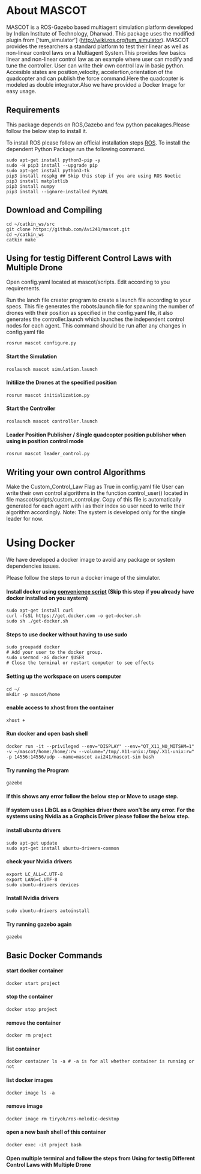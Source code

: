 # About MASCOT #

MASCOT is a ROS-Gazebo based multiagent simulation platform developed by Indian Institute of Technology, Dharwad. This package uses the modified plugin from ['tum_simulator'] (http://wiki.ros.org/tum_simulator). MASCOT provides the researchers a standard platform to test their linear as well as non-linear control laws on a Multiagent System.This provides few basics linear and non-linear control law as an example where user can modify and tune the controller. User can write their own control law in basic python. Accesible states are position,velocity, accelertion,orientation of the quadcopter and can publish the force command.Here the quadcopter is modeled as double integrator.Also we have provided a Docker Image for easy usage.

## Requirements #
This package depends on ROS,Gazebo and few python pacakages.Please follow the below step to install it.

To install ROS please follow an official installation steps [ROS](http://wiki.ros.org/Installation/Ubuntu).
To install the dependent Python Package run the following command.
```
sudo apt-get install python3-pip -y  
sudo -H pip3 install --upgrade pip 
sudo apt-get install python3-tk
pip3 install rospkg ## Skip this step if you are using ROS Noetic
pip3 install matplotlib
pip3 install numpy
pip3 install --ignore-installed PyYAML
```

## Download and Compiling #
```
cd ~/catkin_ws/src
git clone https://github.com/Avi241/mascot.git
cd ~/catkin_ws
catkin make
```

## Using for testig Different Control Laws with Multiple Drone

Open config.yaml located at mascot/scripts.
Edit according to you requirements.

Run the lanch file creater program to create a launch file according to your specs.
This file generates the robots.launch file for spawning the number of drones with their position as specified in the config.yaml file, it also generates the controller.launch which launches the independent control nodes for each agent.
This command should be run after any changes in config.yaml file

```
rosrun mascot configure.py 
```

#### Start the Simulation

```
roslaunch mascot simulation.launch
```

#### Initilize the Drones at the specified position

```
rosrun mascot initialization.py
```

#### Start the Controller

```
roslaunch mascot controller.launch
```

#### Leader Position Publisher / Single quadcopter position publisher when using in position control mode
```
rosrun mascot leader_control.py
```

## Writing your own control Algorithms 

Make the Custom_Control_Law Flag as True in config.yaml file
User can write their own control algorithms in the function control_user() located in file mascot/scripts/custom_control.py. 
Copy of this file is automatically generated for each agent with i as their index so user need to write their algorithm accordingly.
Note: The system is developed only for the single leader for now.



# Using Docker 

We have developed a docker image to avoid any package or system dependencies issues.

Please follow the steps to run a docker image of the simulator.

#### Install docker using [convenience script](https://docs.docker.com/install/linux/docker-ce/ubuntu/#install-using-the-convenience-script) (Skip this step if you already have docker installed on you system)
    
    sudo apt-get install curl
    curl -fsSL https://get.docker.com -o get-docker.sh
    sudo sh ./get-docker.sh

#### Steps to use docker without having to use sudo
    
    sudo groupadd docker
    # Add your user to the docker group.
    sudo usermod -aG docker $USER
    # Close the terminal or restart computer to see effects

#### Setting up the workspace on users computer

    cd ~/
    mkdir -p mascot/home

#### enable access to xhost from the container
    xhost +

#### Run docker and open bash shell

    docker run -it --privileged --env="DISPLAY" --env="QT_X11_NO_MITSHM=1" -v ~/mascot/home:/home/:rw --volume="/tmp/.X11-unix:/tmp/.X11-unix:rw" -p 14556:14556/udp --name=mascot avi241/mascot-sim bash

#### Try running the Program

    gazebo

#### If this shows any error follow the below step  or Move to usage step.

#### If system uses LibGL as a Graphics driver there won't be any error. For the systems using Nvidia as a Graphcis Driver please follow the below step.

#### install ubuntu drivers
    sudo apt-get update
    sudo apt-get install ubuntu-drivers-common
#### check your Nvidia drivers
    export LC_ALL=C.UTF-8
    export LANG=C.UTF-8
    sudo ubuntu-drivers devices
#### Install Nvidia drivers
    sudo ubuntu-drivers autoinstall
#### Try running gazebo again
    gazebo


## Basic Docker Commands

#### start docker container
    docker start project
#### stop the container
    docker stop project
#### remove the container
    docker rm project
#### list container
    docker container ls -a # -a is for all whether container is running or not
#### list docker images
    docker image ls -a
#### remove image
    docker image rm tiryoh/ros-melodic-desktop
#### open a new bash shell of this container
    docker exec -it project bash

#### Open multiple terminal and follow the steps from Using for testig Different Control Laws with Multiple Drone


